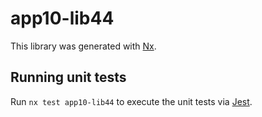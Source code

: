 # app10-lib44

This library was generated with [Nx](https://nx.dev).

## Running unit tests

Run `nx test app10-lib44` to execute the unit tests via [Jest](https://jestjs.io).
